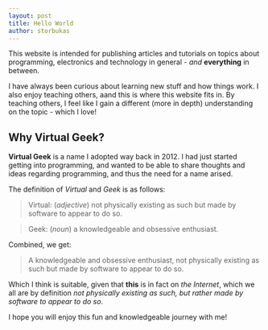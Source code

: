 ```yaml
---
layout: post
title: Hello World
author: storbukas
---
```


This website is intended for publishing articles and tutorials on topics about programming, electronics and technology in general - *and* **everything** in between.

I have always been curious about learning new stuff and how things work. I also enjoy teaching others, aand this is where this website fits in. By teaching others, I feel like I gain a different (more in depth) understanding on the topic - which I love!

## Why **Virtual Geek**?

**Virtual Geek** is a name I adopted way back in 2012. I had just started getting into programming, and wanted to be able to share thoughts and ideas regarding programming, and thus the need for a name arised.

The definition of *Virtual* and *Geek* is as follows:

> Virtual: (*adjective*) not physically existing as such but made by software to appear to do so.

> Geek: (*noun*) a knowledgeable and obsessive enthusiast.

Combined, we get:

> A knowledgeable and obsessive enthusiast, not physically existing as such but made by software to appear to do so.

Which I think is suitable, given that **this** is in fact on *the Internet*, which we all are by definition *not physically existing as such, but rather made by software to appear to do so*.

I hope you will enjoy this fun and knowledgeable journey with me!